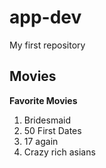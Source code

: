 # app-dev
My first repository
## Movies
 **Favorite Movies**
 1. Bridesmaid
 2. 50 First Dates
 3. 17 again
 4. Crazy rich asians
